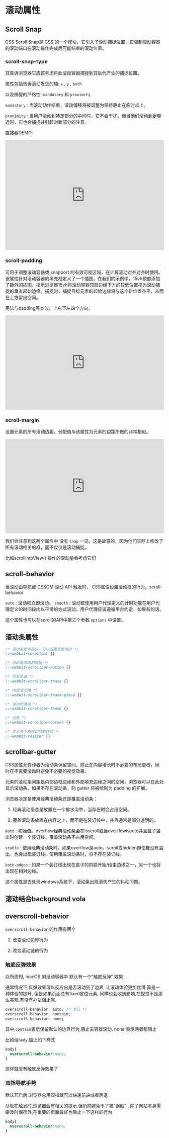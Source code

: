 # 滚动属性

## Scroll Snap

CSS Scroll Snap是 CSS 的一个模块，它引入了滚动捕捉位置，它强制滚动容器的滚动端口在滚动操作完成后可能结束的滚动位置。

### scroll-snap-type

其告诉浏览器它应该考虑将此滚动容器捕捉到其后代产生的捕捉位置。

属性包括告诉滚动发生的轴: `x` , `y` , `both`

以及捕捉的严格性: `mandatory` 和 `proximity`

`mandatory` : 当滚动动作结束，滚动偏移将被调整为保持静止在临时点上。

`proximity` : 当用户滚动到特定部分的中间时，它不会干扰，但当他们滚动到足够近时，它也会捕捉并引起对新部分的注意。

直接看DEMO:

<iframe height="350" style="width: 100%; " scrolling="no" title="scroll-demo1" src="https://codepen.io/WFFMLOVE/embed/JjMGjmw?default-tab=&editable=true" frameborder="no" loading="lazy" allowtransparency="true" allowfullscreen="true">
  See the Pen <a href="https://codepen.io/WFFMLOVE/pen/JjMGjmw">
  scroll-demo1</a> by 1998yyh (<a href="https://codepen.io/WFFMLOVE">@WFFMLOVE</a>)
  on <a href="https://codepen.io">CodePen</a>.
</iframe>

### scroll-padding

可用于调整滚动容器或 snapport 的有效可视区域，在计算滚动对齐对齐时使用。该属性针对滚动容器的填充框定义了一个插图。在我们的示例中，15vh顶部添加了额外的插图，指示浏览器15vh将滚动容器顶部边缘下方的较低位置视为滚动捕捉的垂直起始边缘。捕捉时，捕捉目标元素的起始边缘将与这个新位置齐平，从而在上方留出空间。

用法与padding等类似，上右下左四个方向。

<iframe height="300" style="width: 100%; " scrolling="no" title="scroll-demo2" src="https://codepen.io/WFFMLOVE/embed/KKZVEGW?default-tab=&editable=true" frameborder="no" loading="lazy" allowtransparency="true" allowfullscreen="true">
  See the Pen <a href="https://codepen.io/WFFMLOVE/pen/KKZVEGW">
  scroll-demo2</a> by 1998yyh (<a href="https://codepen.io/WFFMLOVE">@WFFMLOVE</a>)
  on <a href="https://codepen.io">CodePen</a>.
</iframe>

### scroll-margin

设置元素的所有滚动边距，分配值与该属性为元素的边距所做的非常相似。

<iframe height="300" style="width: 100%; " scrolling="no" title="scroll-demo3" src="https://codepen.io/WFFMLOVE/embed/LYeGaoq?default-tab=&editable=true" frameborder="no" loading="lazy" allowtransparency="true" allowfullscreen="true">
  See the Pen <a href="https://codepen.io/WFFMLOVE/pen/LYeGaoq">
  scroll-demo3</a> by 1998yyh (<a href="https://codepen.io/WFFMLOVE">@WFFMLOVE</a>)
  on <a href="https://codepen.io">CodePen</a>.
</iframe>

我们会注意到这两个属性中 没有 `snap` 一词，这是故意的，因为他们实际上修改了所有滚动相关的框，而不仅仅是滚动捕捉。

比如scrollIntoView() 操作的滚动量会考虑它们

## scroll-behavior

当滚动由导航或 CSSOM 滚动 API 触发时， CSS属性设置滚动框的行为。scroll-behavior

`auto` : 滚动框立即滚动。
`smooth` : 滚动框使用用户代理定义的计时功能在用户代理定义的时间段内以平滑的方式滚动。用户代理应该遵循平台约定，如果有的话。

这个属性也可以在scroll的API中第三个参数 `options` 中设置。

## 滚动条属性

```css
/* 滚动条整体部分，可以设置宽度啥的 */
::-webkit-scrollbar {}

/* 滚动条两端的按钮 */
::-webkit-scrollbar-button {}

/* 外层轨道 */
::-webkit-scrollbar-track {}

/* 内层滚动槽 */
::-webkit-scrollbar-track-piece {}

/* 滚动的滑块 */
::-webkit-scrollbar-thumb {}

/* 边角 */
::-webkit-scrollbar-corner {}

/* 定义右下角拖动块的样式 */
::-webkit-resizer {}
```

## scrollbar-gutter

CSS属性允许作者为滚动条保留空间，防止在内容增长时不必要的布局更改，同时在不需要滚动时避免不必要的视觉效果。

元素的滚动条间距是内部边框边缘和外部填充边缘之间的空间，浏览器可以在此处显示滚动条。如果不存在滚动条，则 gutter 将被绘制为 padding 的扩展。

浏览器决定是使用经典滚动条还是覆盖滚动条：

1. 经典滚动条总是放置在一个排水沟中，当存在时会占用空间。

2. 覆盖滚动条放置在内容之上，而不是在装订线中，并且通常是部分透明的。

`auto` : 初始值。overflow经典滚动条会在isscroll或当overflowisauto并且盒子溢出时创建一个装订线。覆盖滚动条不占用空间。

`stable` : 使用经典滚动条时，如果overflow是auto、scroll或hidden即使框没有溢出，也会出现装订线。使用覆盖滚动条时，将不存在装订线。

`both-edges` : 如果一个装订线出现在盒子的内联开始/结束边缘之一，另一个也将出现在相对边缘。

这个属性是去处理windows系统下，滚动条出现消失产生的抖动问题。

## 




## 滚动结合background vola



## overscroll-behavior

`overscroll-behavior`  的作用有两个

1. 改变滚动边界行为

2. 改变滚动链的行为
### 触底反弹效果

众所周知, macOS 的滚动容器中 默认有一个"触底反弹" 效果

通常情况下,反弹效果可以反应出是否滚动到了边界, 让滚动体验更加丝滑,算是一种体验的提升, 但是如果页面总有fixed定位元素, 同样也会收到影响,在视觉不是那么美观,有没有办法阻止呢.


``` css
overscroll-behavior: auto; /* 默认 */
overscroll-behavior: contain;
overscroll-behavior: none;
```

其中,`contain`表示保留默认的边界行为,阻止夫容器滚动, none 表示两者都阻止

比如给`body` 加上如下样式

``` css
body{
  overscroll-behavior:none;
}
```

这样就没有触底反弹效果了


### 双指导航手势

默认开启后,浏览器总用双指就可以快速前进或者后退

尽管在触发时,浏览器会有相关的提示,但仍然避免不了被"误触" , 除了网站本身需要及时保存外,在重要的页面最好也阻止一下这样的行为

``` css
body{
  overscroll-behavior:none;
}
```

